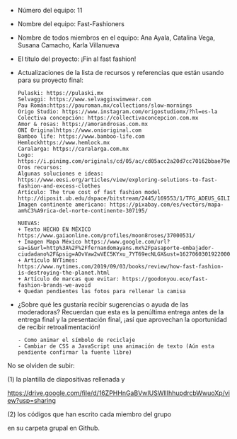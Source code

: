 - Número del equipo: 11
- Nombre del equipo: Fast-Fashioners
- Nombre de todos miembros en el equipo: Ana Ayala, Catalina Vega, Susana Camacho, Karla Villanueva
- El título del proyecto: ¡Fin al fast fashion!
- Actualizaciones de la lista de recursos y referencias que están usando para su proyecto final:
      
      Pulaski: https://pulaski.mx
      Selvaggi: https://www.selvaggiswimwear.com
      Pau Román:https://pauroman.mx/collections/slow-mornings
      Origo Studio: https://www.instagram.com/origostudiomx/?hl=es-la
      Colectiva concepción: https://collectivaconcepcion.com.mx
      Amor & rosas: https://amorandrosas.com.mx
      ONI Originalhttps://www.onioriginal.com
      Bamboo life: https://www.bamboo-life.com
      Hemlockhttps://www.hemlock.mx
      Caralarga: https://caralarga.com.mx
      Logo: https://i.pinimg.com/originals/cd/05/ac/cd05acc2a20d7cc70162bbae79e11c3a.png Oros recursos:
      Algunas soluciones e ideas: https://www.eesi.org/articles/view/exploring-solutions-to-fast-fashion-and-excess-clothes
      Artículo: The true cost of fast fashion model http://diposit.ub.edu/dspace/bitstream/2445/169553/1/TFG_ADEUS_GILIBETS_JULIA_JUL20.pdf
      Imagen continente americano: https://pixabay.com/es/vectors/mapa-am%C3%A9rica-del-norte-continente-307195/
      
      NUEVAS:
      + Texto HECHO EN MÉXICO https://www.gaiaonline.com/profiles/moon8roses/37000531/
      + Imagen Mapa México https://www.google.com/url?sa=i&url=http%3A%2F%2Ffernandomayans.mx%2Fpasaporte-embajador-      ciudadano%2F&psig=AOvVaw2wVEC5KYxu_7YT69ecNLGX&ust=1627060301922000&source=images&cd=vfe&ved=0CAsQjRxqFwoTCLDtoY6W9_ECFQAAAAAdAAAAABAK
      + Artículo NYTimes: https://www.nytimes.com/2019/09/03/books/review/how-fast-fashion-is-destroying-the-planet.html
      + Artículo de marcas que evitar: https://goodonyou.eco/fast-fashion-brands-we-avoid
      + Quedan pendientes las fotos para rellenar la camisa
    
- ¿Sobre qué les gustaría recibir sugerencias o ayuda de las moderadoras? Recuerdan que esta es la penúltima entrega antes de la entrega final y la presentación final, ¡así que aprovechan la oportunidad de recibir retroalimentación!


      - Como animar el símbolo de reciclaje
      - Cambiar de CSS a JavaScript una animación de texto (Aún esta pendiente confirmar la fuente libre)
      
No se olviden de subir:

(1) la plantilla de diapositivas rellenada y 

https://drive.google.com/file/d/16ZPHHnGaBVwIUSWllIhhupdrcbWwuoXp/view?usp=sharing

(2) los códigos que han escrito cada miembro del grupo 

en su carpeta grupal en Github.
